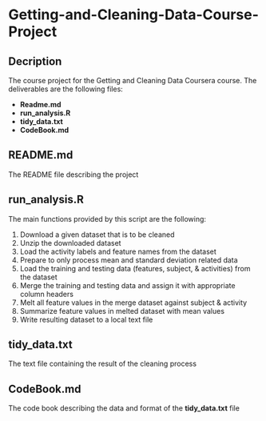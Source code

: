 # Getting-and-Cleaning-Data-Course-Project

## Decription
The course project for the Getting and Cleaning Data Coursera course.
The deliverables are the following files:
 *  __Readme.md__ 
 *  __run_analysis.R__
 *  __tidy_data.txt__ 
 *  __CodeBook.md__ 

## README.md
The README file describing the project

## run_analysis.R
The main functions provided by this script are the following:
 1. Download a given dataset that is to be cleaned
 2. Unzip the downloaded dataset
 3. Load the activity labels and feature names from the dataset
 4. Prepare to only process mean and standard deviation related data
 5. Load the training and testing data (features, subject, & activities)
    from the dataset
 6. Merge the training and testing data and assign it with appropriate column
    headers
 7. Melt all feature values in the merge dataset against subject & activity
 8. Summarize feature values in melted dataset with mean values
 9. Write resulting dataset to a local text file

## tidy_data.txt
The text file containing the result of the cleaning process

## CodeBook.md
The code book describing the data and format of the __tidy_data.txt__ file

